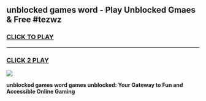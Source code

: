 
## unblocked games word - Play Unblocked Gmaes & Free #tezwz
<h3>
<a href="https://news.freeplayer.one?title=unblocked_games_word&ref=03M">CLICK TO PLAY</a></h3>
<hr>

<h3>
<a href="https://news.freeplayer.one?title=unblocked_games_word&ref=03M">CLICK 2 PLAY</a>
  
</h3>

<a href="https://news.freeplayer.one?title=unblocked_games_word&ref=03M"><img src="https://clearcache.store/games.png"></a>


**unblocked games word games unblocked: Your Gateway to Fun and Accessible Online Gaming**
